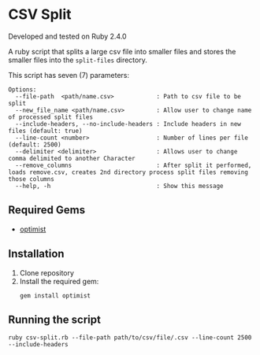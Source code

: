# CSV Split

Developed and tested on Ruby 2.4.0

A ruby script that splits a large csv file into smaller files and stores the smaller files into the ```split-files``` directory.

This script has seven (7) parameters:

```
Options:
  --file-path  <path/name.csv>            : Path to csv file to be split
  --new_file_name <path/name.csv>         : Allow user to change name of processed split files
  --include-headers, --no-include-headers : Include headers in new files (default: true)
  --line-count <number>                   : Number of lines per file (default: 2500)
  --delimiter <delimiter>                 : Allows user to change comma delimited to another Character
  --remove_columns                        : After split it performed, loads remove.csv, creates 2nd directory process split files removing those columns
  --help, -h                              : Show this message
```

## Required Gems

- [optimist](https://github.com/ManageIQ/optimist)

## Installation

1. Clone repository
2. Install the required gem:
	```
	gem install optimist
	```

## Running the script

```
ruby csv-split.rb --file-path path/to/csv/file/.csv --line-count 2500 --include-headers
```
